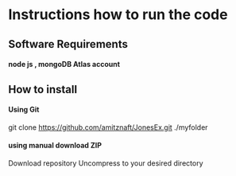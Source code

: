 

# Instructions how to run the code
## Software Requirements
#### node js , mongoDB Atlas account
## How to install
#### Using Git
git clone https://github.com/amitznaft/JonesEx.git ./myfolder
#### using manual download ZIP
Download repository
Uncompress to your desired directory
   
